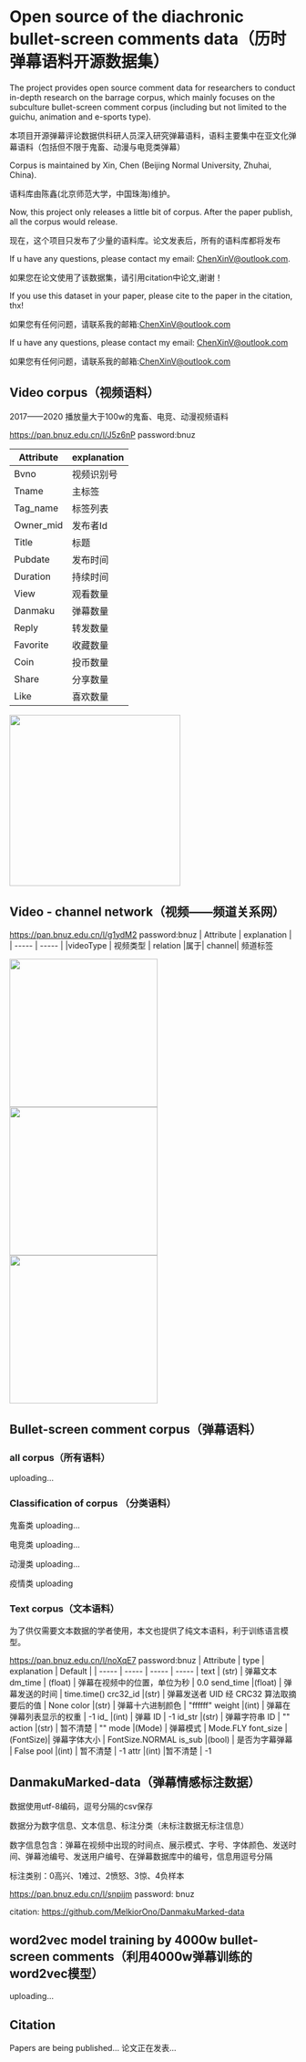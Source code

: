 # Open source of the diachronic bullet-screen comments data（历时弹幕语料开源数据集）
The project provides open source comment data for researchers to conduct in-depth research on the barrage corpus, which mainly focuses on the subculture bullet-screen comment corpus (including but not limited to the guichu, animation and e-sports type).  

本项目开源弹幕评论数据供科研人员深入研究弹幕语料，语料主要集中在亚文化弹幕语料（包括但不限于鬼畜、动漫与电竞类弹幕）


Corpus is maintained by Xin, Chen (Beijing Normal University, Zhuhai, China).

语料库由陈鑫(北京师范大学，中国珠海)维护。

Now, this project only releases a little bit of corpus. After the paper publish, all the corpus would release. 

现在，这个项目只发布了少量的语料库。论文发表后，所有的语料库都将发布

If u have any questions, please contact my email: ChenXinV@outlook.com. 

如果您在论文使用了该数据集，请引用citation中论文,谢谢！

If you use this dataset in your paper, please cite to the paper in the citation, thx!

如果您有任何问题，请联系我的邮箱:ChenXinV@outlook.com

If u have any questions, please contact my email: ChenXinV@outlook.com

如果您有任何问题，请联系我的邮箱:ChenXinV@outlook.com

## Video corpus（视频语料）
2017——2020 播放量大于100w的鬼畜、电竞、动漫视频语料

https://pan.bnuz.edu.cn/l/J5z6nP password:bnuz

| Attribute | explanation |
| ----- | ----- |
|Bvno	| 视频识别号 |
Tname	|主标签|
Tag_name|	标签列表
Owner_mid	|发布者Id
Title	|标题
Pubdate	|发布时间
Duration	|持续时间
View	|观看数量
Danmaku	|弹幕数量
Reply	|转发数量
Favorite	|收藏数量
Coin	|投币数量
Share	|分享数量
Like	|喜欢数量

<img src="https://github.com/Chen-X666/bullet-screenCorpus/blob/main/%E5%9B%BE3%20%E8%A7%86%E9%A2%91%E5%B1%9E%E6%80%A7%E7%9A%84%E5%85%B3%E8%81%94%E7%B3%BB%E6%95%B0.png" width="300px">

## Video - channel network（视频——频道关系网）
https://pan.bnuz.edu.cn/l/g1ydM2 password:bnuz
| Attribute | explanation |
| ----- | ----- |
|videoType	| 视频类型 |
relation	|属于|
channel|	频道标签

<img src="https://github.com/Chen-X666/bullet-screenCorpus/blob/main/%E5%9B%BE1%20%E7%94%B5%E7%AB%9E%E7%B1%BB%E5%9E%8B%E9%A2%91%E9%81%93%E5%85%B3%E7%B3%BB%E7%BD%91%E5%9B%BE.png" width="260px"><img src="https://github.com/Chen-X666/bullet-screenCorpus/blob/main/%E5%9B%BE10%20%E9%AC%BC%E7%95%9C%E7%B1%BB%E5%9E%8B%E9%A2%91%E9%81%93%E5%85%B3%E7%B3%BB%E7%BD%91%E5%9B%BE.png" width="260px"><img src="https://github.com/Chen-X666/bullet-screenCorpus/blob/main/%E5%9B%BE11%20%E5%8A%A8%E6%BC%AB%E7%B1%BB%E5%9E%8B%E9%A2%91%E9%81%93%E5%85%B3%E7%B3%BB%E7%BD%91%E5%9B%BE.png" width="260px">

## Bullet-screen comment corpus（弹幕语料）
### all corpus（所有语料）
uploading...
### Classification of corpus （分类语料）
鬼畜类
uploading...

电竞类
uploading...

动漫类
uploading...

疫情类
uploading

### Text corpus（文本语料）
为了供仅需要文本数据的学者使用，本文也提供了纯文本语料，利于训练语言模型。

https://pan.bnuz.edu.cn/l/noXqE7 password:bnuz
| Attribute | type | explanation | Default |
| ----- | ----- |  ----- |  ----- |
text  | (str) | 弹幕文本
dm_time   | (float)  | 弹幕在视频中的位置，单位为秒 | 0.0
send_time |(float)   | 弹幕发送的时间 | time.time()
crc32_id  |(str)     | 弹幕发送者 UID 经 CRC32 算法取摘要后的值 | None
color     |(str)     | 弹幕十六进制颜色 | "ffffff"
weight    |(int)     | 弹幕在弹幕列表显示的权重  | -1
id_       |(int)     | 弹幕 ID | -1
id_str    |(str)     | 弹幕字符串 ID  | ""
action    |(str)     | 暂不清楚 | ""
mode      |(Mode)    | 弹幕模式  | Mode.FLY
font_size |(FontSize)| 弹幕字体大小  | FontSize.NORMAL
is_sub    |(bool)    | 是否为字幕弹幕  | False
pool      |(int)     | 暂不清楚 | -1
attr      |(int)     |暂不清楚 | -1

## DanmakuMarked-data（弹幕情感标注数据）
数据使用utf-8编码，逗号分隔的csv保存

数据分为数字信息、文本信息、标注分类（未标注数据无标注信息）

数字信息包含：弹幕在视频中出现的时间点、展示模式、字号、字体颜色、发送时间、弹幕池编号、发送用户编号、在弹幕数据库中的编号，信息用逗号分隔

标注类别：0高兴、1难过、2愤怒、3惊、4负样本

https://pan.bnuz.edu.cn/l/snpijm password: bnuz

citation: https://github.com/MelkiorOno/DanmakuMarked-data

## word2vec model training by 4000w bullet-screen comments（利用4000w弹幕训练的word2vec模型）
uploading...

## Citation
Papers are being published...
论文正在发表...
